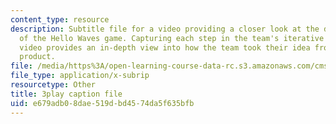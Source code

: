 ```yaml
---
content_type: resource
description: Subtitle file for a video providing a closer look at the development
  of the Hello Waves game. Capturing each step in the team's iterative process, the
  video provides an in-depth view into how the team took their idea from pitch to
  product.
file: /media/https%3A/open-learning-course-data-rc.s3.amazonaws.com/cms-611j-creating-video-games-fall-2014/e679adb08dae519dbd4574da5f635bfb_lxpXowuUdKw.vtt
file_type: application/x-subrip
resourcetype: Other
title: 3play caption file
uid: e679adb0-8dae-519d-bd45-74da5f635bfb
---
```

